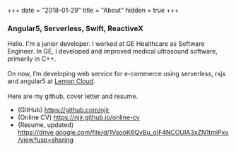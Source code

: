 +++
date = "2018-01-29"
title = "About"
hidden = true
+++

### Angular5, Serverless, Swift, ReactiveX

Hello. I'm a junior developer. I worked at GE Healthcare as Software Engineer. In GE, I developed and improved medical ultrasound software, primarily in C++.
<br>
<br>
On now, I’m developing web service for e-commerce using serverless, rxjs and angular5 at <a href="http://www.lemoncloud.io/" target="_blank">Lemon Cloud</a>.
<br>
<br>
Here are my github, cover letter and resume.

- (GitHub) https://github.com/njir
- (Online CV) https://njir.github.io/online-cv
- (Resume, updated) https://drive.google.com/file/d/1VsooK6QvBu_oIF4NCOUIA3xZN1tmiPxv/view?usp=sharing